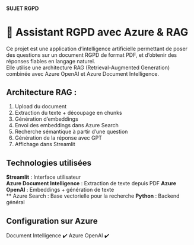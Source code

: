 #### SUJET RGPD

# 🤖 Assistant RGPD avec Azure & RAG

Ce projet est une application d’intelligence artificielle permettant de poser des questions sur un document RGPD de format PDF, et d’obtenir des réponses fiables en langage naturel.  
Elle utilise une architecture RAG (Retrieval-Augmented Generation) combinée avec Azure OpenAI et Azure Document Intelligence.


## Architecture RAG : 

1. Upload du document
2. Extraction du texte + découpage en chunks
3. Génération d’embeddings
4. Envoi des embeddings dans Azure Search
5. Recherche sémantique à partir d’une question
6. Génération de la réponse avec GPT
7. Affichage dans Streamlit
   
## Technologies utilisées

**Streamlit** : Interface utilisateur                 
**Azure Document Intelligence** : Extraction de texte depuis PDF 
**Azure OpenAI** : Embeddings + génération de texte  
** Azure Search : Base vectorielle pour la recherche
**Python** : Backend général           
   
## Configuration sur Azure 
Document Intelligence ✔️
Azure OpenAI ✔️
